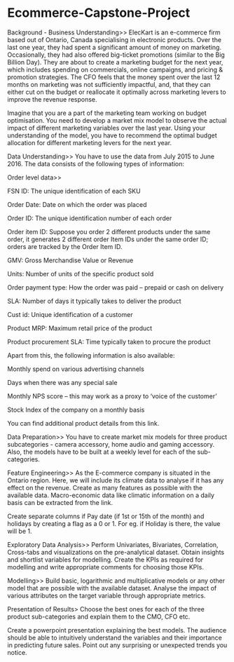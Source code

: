 # Ecommerce-Capstone-Project
Background  - Business Understanding>>
ElecKart is an e-commerce firm based out of Ontario, Canada specialising in electronic products. Over the last one year, they had spent a significant amount of money on marketing. Occasionally, they had also offered big-ticket promotions (similar to the Big Billion Day). They are about to create a marketing budget for the next year, which includes spending on commercials, online campaigns, and pricing & promotion strategies. The CFO feels that the money spent over the last 12 months on marketing was not sufficiently impactful, and, that they can either cut on the budget or reallocate it optimally across marketing levers to improve the revenue response.

 

Imagine that you are a part of the marketing team working on budget optimisation. You need to develop a market mix model to observe the actual impact of different marketing variables over the last year. Using your understanding of the model, you have to recommend the optimal budget allocation for different marketing levers for the next year.

 


 

Data Understanding>>
You have to use the data from July 2015 to June 2016. The data consists of the following types of information:

 

Order level data>>

FSN ID: The unique identification of each SKU

Order Date: Date on which the order was placed

Order ID: The unique identification number of each order

Order item ID: Suppose you order 2 different products under the same order, it generates 2 different order Item IDs under the same order ID; orders are tracked by the Order Item ID.

GMV: Gross Merchandise Value or Revenue

Units: Number of units of the specific product sold

Order payment type: How the order was paid – prepaid or cash on delivery

SLA: Number of days it typically takes to deliver the product

Cust id: Unique identification of a customer

Product MRP: Maximum retail price of the product

Product procurement SLA: Time typically taken to procure the product

Apart from this, the following information is also available:

Monthly spend on various advertising channels

Days when there was any special sale

Monthly NPS score – this may work as a proxy to ‘voice of the customer’

Stock Index of the company on a monthly basis 

You can find additional product details from this link.

 

Data Preparation>>
You have to create market mix models for three product subcategories  - camera accessory, home audio and gaming accessory. Also, the models have to be built at a weekly level for each of the sub-categories.

 

Feature Engineering>>
As the E-commerce company is situated in the Ontario region. Here, we will include its climate data to analyse if it has any effect on the revenue. Create as many features as possible with the available data. Macro-economic data like climatic information on a daily basis can be extracted from the link. 

Create separate columns if Pay date (if 1st or 15th of the month) and holidays by creating a flag as a 0 or 1. For eg. if Holiday is there, the value will be 1.

 

Exploratory Data Analysis>>
Perform Univariates, Bivariates, Correlation, Cross-tabs and visualizations on the pre-analytical dataset. Obtain insights and shortlist variables for modelling. Create the KPIs as required for modelling and write appropriate comments for choosing those KPIs.

 

Modelling>>
Build basic, logarithmic and multiplicative models or any other model that are possible with the available dataset. Analyse the impact of various attributes on the target variable through appropriate metrics. 

 

Presentation of Results>
Choose the best ones for each of the three product sub-categories and explain them to the CMO,  CFO etc.

 

Create a powerpoint presentation explaining the best models. The audience should be able to intuitively understand the variables and their importance in predicting future sales. Point out any surprising or unexpected trends you notice.

 
